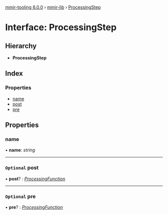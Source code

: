 [mmir-tooling 6.0.0](../README.md) › [mmir-lib](../modules/mmir_lib.md) › [ProcessingStep](mmir_lib.processingstep.md)

# Interface: ProcessingStep

## Hierarchy

* **ProcessingStep**

## Index

### Properties

* [name](mmir_lib.processingstep.md#name)
* [post](mmir_lib.processingstep.md#optional-post)
* [pre](mmir_lib.processingstep.md#optional-pre)

## Properties

###  name

• **name**: *string*

___

### `Optional` post

• **post**? : *[ProcessingFunction](../modules/mmir_lib.md#processingfunction)*

___

### `Optional` pre

• **pre**? : *[ProcessingFunction](../modules/mmir_lib.md#processingfunction)*
